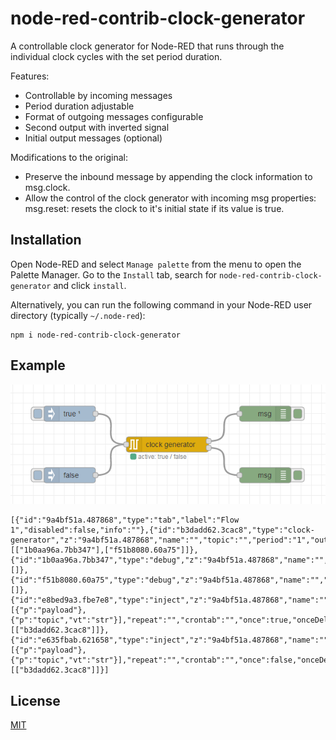 # node-red-contrib-clock-generator

A controllable clock generator for Node-RED that runs through the individual clock cycles with the set period duration.

Features:

- Controllable by incoming messages
- Period duration adjustable
- Format of outgoing messages configurable
- Second output with inverted signal
- Initial output messages (optional)

Modifications to the original:
- Preserve the inbound message by appending the clock information to msg.clock.
- Allow the control of the clock generator with incoming msg properties: msg.reset: resets the clock to it's initial state if its value is true.

## Installation

Open Node-RED and select `Manage palette` from the menu to open the Palette Manager. Go to the `Install` tab, search for `node-red-contrib-clock-generator` and click `install`.

Alternatively, you can run the following command in your Node-RED user directory (typically `~/.node-red`):

```
npm i node-red-contrib-clock-generator
```

## Example

![](example.png)

```
[{"id":"9a4bf51a.487868","type":"tab","label":"Flow 1","disabled":false,"info":""},{"id":"b3dadd62.3cac8","type":"clock-generator","z":"9a4bf51a.487868","name":"","topic":"","period":"1","output":"1","x":500,"y":300,"wires":[["1b0aa96a.7bb347"],["f51b8080.60a75"]]},{"id":"1b0aa96a.7bb347","type":"debug","z":"9a4bf51a.487868","name":"","active":true,"tosidebar":true,"console":false,"tostatus":false,"complete":"true","targetType":"full","statusVal":"","statusType":"auto","x":690,"y":240,"wires":[]},{"id":"f51b8080.60a75","type":"debug","z":"9a4bf51a.487868","name":"","active":true,"tosidebar":true,"console":false,"tostatus":false,"complete":"true","targetType":"full","statusVal":"","statusType":"auto","x":690,"y":360,"wires":[]},{"id":"e8bed9a3.fbe7e8","type":"inject","z":"9a4bf51a.487868","name":"","props":[{"p":"payload"},{"p":"topic","vt":"str"}],"repeat":"","crontab":"","once":true,"onceDelay":0.1,"topic":"","payload":"true","payloadType":"bool","x":310,"y":240,"wires":[["b3dadd62.3cac8"]]},{"id":"e635fbab.621658","type":"inject","z":"9a4bf51a.487868","name":"","props":[{"p":"payload"},{"p":"topic","vt":"str"}],"repeat":"","crontab":"","once":false,"onceDelay":0.1,"topic":"","payload":"false","payloadType":"bool","x":310,"y":360,"wires":[["b3dadd62.3cac8"]]}]
```

## License

[MIT](LICENSE)
